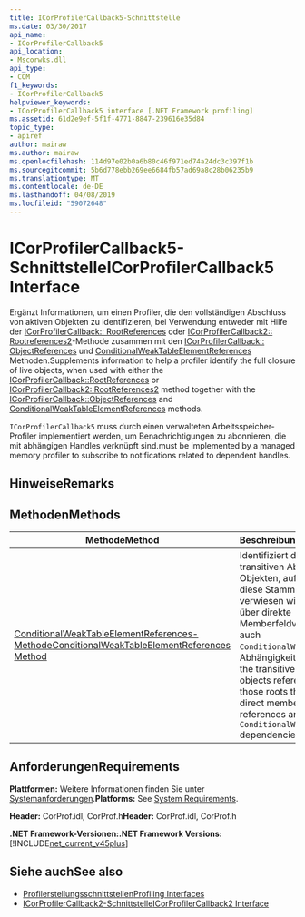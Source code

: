 ```yaml
---
title: ICorProfilerCallback5-Schnittstelle
ms.date: 03/30/2017
api_name:
- ICorProfilerCallback5
api_location:
- Mscorwks.dll
api_type:
- COM
f1_keywords:
- ICorProfilerCallback5
helpviewer_keywords:
- ICorProfilerCallback5 interface [.NET Framework profiling]
ms.assetid: 61d2e9ef-5f1f-4771-8847-239616e35d84
topic_type:
- apiref
author: mairaw
ms.author: mairaw
ms.openlocfilehash: 114d97e02b0a6b80c46f971ed74a24dc3c397f1b
ms.sourcegitcommit: 5b6d778ebb269ee6684fb57ad69a8c28b06235b9
ms.translationtype: MT
ms.contentlocale: de-DE
ms.lasthandoff: 04/08/2019
ms.locfileid: "59072648"
---
```

# <a name="icorprofilercallback5-interface"></a><span data-ttu-id="fcd9c-102">ICorProfilerCallback5-Schnittstelle</span><span class="sxs-lookup"><span data-stu-id="fcd9c-102">ICorProfilerCallback5 Interface</span></span>
<span data-ttu-id="fcd9c-103">Ergänzt Informationen, um einen Profiler, die den vollständigen Abschluss von aktiven Objekten zu identifizieren, bei Verwendung entweder mit Hilfe der [ICorProfilerCallback:: RootReferences](../../../../docs/framework/unmanaged-api/profiling/icorprofilercallback-rootreferences-method.md) oder [ICorProfilerCallback2:: Rootreferences2](../../../../docs/framework/unmanaged-api/profiling/icorprofilercallback2-rootreferences2-method.md)-Methode zusammen mit den [ICorProfilerCallback:: ObjectReferences](../../../../docs/framework/unmanaged-api/profiling/icorprofilercallback-objectreferences-method.md) und [ConditionalWeakTableElementReferences](../../../../docs/framework/unmanaged-api/profiling/icorprofilercallback5-conditionalweaktableelementreferences-method.md) Methoden.</span><span class="sxs-lookup"><span data-stu-id="fcd9c-103">Supplements information to help a profiler identify the full closure of live objects, when used with either the [ICorProfilerCallback::RootReferences](../../../../docs/framework/unmanaged-api/profiling/icorprofilercallback-rootreferences-method.md) or [ICorProfilerCallback2::RootReferences2](../../../../docs/framework/unmanaged-api/profiling/icorprofilercallback2-rootreferences2-method.md) method together with the [ICorProfilerCallback::ObjectReferences](../../../../docs/framework/unmanaged-api/profiling/icorprofilercallback-objectreferences-method.md) and [ConditionalWeakTableElementReferences](../../../../docs/framework/unmanaged-api/profiling/icorprofilercallback5-conditionalweaktableelementreferences-method.md) methods.</span></span>  
  
 `ICorProfilerCallback5` <span data-ttu-id="fcd9c-104">muss durch einen verwalteten Arbeitsspeicher-Profiler implementiert werden, um Benachrichtigungen zu abonnieren, die mit abhängigen Handles verknüpft sind.</span><span class="sxs-lookup"><span data-stu-id="fcd9c-104">must be implemented by a managed memory profiler to subscribe to notifications related to dependent handles.</span></span>  
  
## <a name="remarks"></a><span data-ttu-id="fcd9c-105">Hinweise</span><span class="sxs-lookup"><span data-stu-id="fcd9c-105">Remarks</span></span>  
  
## <a name="methods"></a><span data-ttu-id="fcd9c-106">Methoden</span><span class="sxs-lookup"><span data-stu-id="fcd9c-106">Methods</span></span>  
  
|<span data-ttu-id="fcd9c-107">Methode</span><span class="sxs-lookup"><span data-stu-id="fcd9c-107">Method</span></span>|<span data-ttu-id="fcd9c-108">Beschreibung</span><span class="sxs-lookup"><span data-stu-id="fcd9c-108">Description</span></span>|  
|------------|-----------------|  
|[<span data-ttu-id="fcd9c-109">ConditionalWeakTableElementReferences-Methode</span><span class="sxs-lookup"><span data-stu-id="fcd9c-109">ConditionalWeakTableElementReferences Method</span></span>](../../../../docs/framework/unmanaged-api/profiling/icorprofilercallback5-conditionalweaktableelementreferences-method.md)|<span data-ttu-id="fcd9c-110">Identifiziert den transitiven Abschluss von Objekten, auf die durch diese Stammelemente verwiesen wird, sowohl über direkte Memberfeldverweise, als auch `ConditionalWeakTable`-Abhängigkeiten.</span><span class="sxs-lookup"><span data-stu-id="fcd9c-110">Identifies the transitive closure of objects referenced by those roots through both direct member field references and through `ConditionalWeakTable` dependencies.</span></span>|  
  
## <a name="requirements"></a><span data-ttu-id="fcd9c-111">Anforderungen</span><span class="sxs-lookup"><span data-stu-id="fcd9c-111">Requirements</span></span>  
 <span data-ttu-id="fcd9c-112">**Plattformen:** Weitere Informationen finden Sie unter [Systemanforderungen](../../../../docs/framework/get-started/system-requirements.md).</span><span class="sxs-lookup"><span data-stu-id="fcd9c-112">**Platforms:** See [System Requirements](../../../../docs/framework/get-started/system-requirements.md).</span></span>  
  
 <span data-ttu-id="fcd9c-113">**Header:** CorProf.idl, CorProf.h</span><span class="sxs-lookup"><span data-stu-id="fcd9c-113">**Header:** CorProf.idl, CorProf.h</span></span>  
  
 **<span data-ttu-id="fcd9c-114">.NET Framework-Versionen:</span><span class="sxs-lookup"><span data-stu-id="fcd9c-114">.NET Framework Versions:</span></span>** [!INCLUDE[net_current_v45plus](../../../../includes/net-current-v45plus-md.md)]  
  
## <a name="see-also"></a><span data-ttu-id="fcd9c-115">Siehe auch</span><span class="sxs-lookup"><span data-stu-id="fcd9c-115">See also</span></span>

- [<span data-ttu-id="fcd9c-116">Profilerstellungsschnittstellen</span><span class="sxs-lookup"><span data-stu-id="fcd9c-116">Profiling Interfaces</span></span>](../../../../docs/framework/unmanaged-api/profiling/profiling-interfaces.md)
- [<span data-ttu-id="fcd9c-117">ICorProfilerCallback2-Schnittstelle</span><span class="sxs-lookup"><span data-stu-id="fcd9c-117">ICorProfilerCallback2 Interface</span></span>](../../../../docs/framework/unmanaged-api/profiling/icorprofilercallback2-interface.md)
